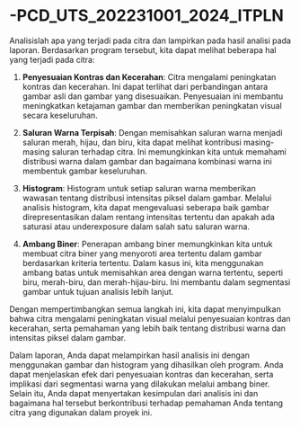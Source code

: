 # -PCD_UTS_202231001_2024_ITPLN

Analisislah apa yang terjadi pada citra dan lampirkan pada hasil analisi pada laporan.
Berdasarkan program tersebut, kita dapat melihat beberapa hal yang terjadi pada citra:

1. **Penyesuaian Kontras dan Kecerahan**: Citra mengalami peningkatan kontras dan kecerahan. Ini dapat terlihat dari perbandingan antara gambar asli dan gambar yang disesuaikan. Penyesuaian ini membantu meningkatkan ketajaman gambar dan memberikan peningkatan visual secara keseluruhan.

2. **Saluran Warna Terpisah**: Dengan memisahkan saluran warna menjadi saluran merah, hijau, dan biru, kita dapat melihat kontribusi masing-masing saluran terhadap citra. Ini memungkinkan kita untuk memahami distribusi warna dalam gambar dan bagaimana kombinasi warna ini membentuk gambar keseluruhan.

3. **Histogram**: Histogram untuk setiap saluran warna memberikan wawasan tentang distribusi intensitas piksel dalam gambar. Melalui analisis histogram, kita dapat mengevaluasi seberapa baik gambar direpresentasikan dalam rentang intensitas tertentu dan apakah ada saturasi atau underexposure dalam salah satu saluran warna.

4. **Ambang Biner**: Penerapan ambang biner memungkinkan kita untuk membuat citra biner yang menyoroti area tertentu dalam gambar berdasarkan kriteria tertentu. Dalam kasus ini, kita menggunakan ambang batas untuk memisahkan area dengan warna tertentu, seperti biru, merah-biru, dan merah-hijau-biru. Ini membantu dalam segmentasi gambar untuk tujuan analisis lebih lanjut.

Dengan mempertimbangkan semua langkah ini, kita dapat menyimpulkan bahwa citra mengalami peningkatan visual melalui penyesuaian kontras dan kecerahan, serta pemahaman yang lebih baik tentang distribusi warna dan intensitas piksel dalam gambar.

Dalam laporan, Anda dapat melampirkan hasil analisis ini dengan menggunakan gambar dan histogram yang dihasilkan oleh program. Anda dapat menjelaskan efek dari penyesuaian kontras dan kecerahan, serta implikasi dari segmentasi warna yang dilakukan melalui ambang biner. Selain itu, Anda dapat menyertakan kesimpulan dari analisis ini dan bagaimana hal tersebut berkontribusi terhadap pemahaman Anda tentang citra yang digunakan dalam proyek ini.
